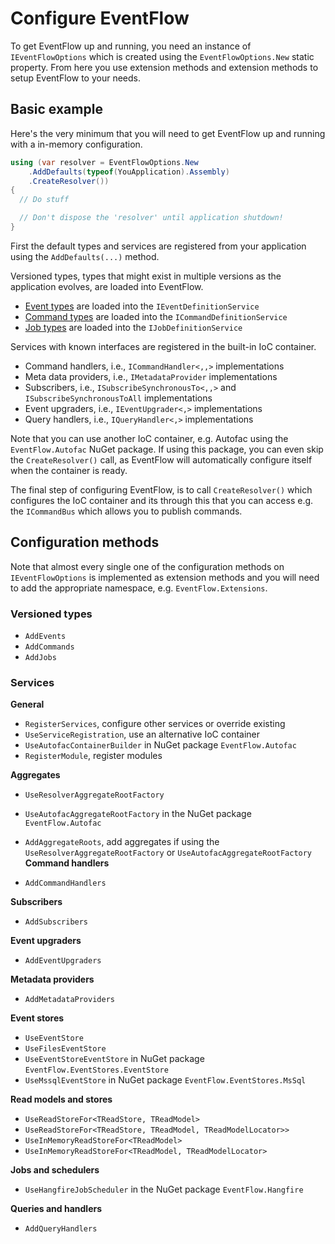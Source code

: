 # Configure EventFlow

To get EventFlow up and running, you need an instance of `IEventFlowOptions`
which is created using the `EventFlowOptions.New` static property. From here
you use extension methods and extension methods to setup EventFlow to your
needs.

## Basic example

Here's the very minimum that you will need to get EventFlow up and running
with a in-memory configuration.

```csharp
using (var resolver = EventFlowOptions.New
    .AddDefaults(typeof(YouApplication).Assembly)
    .CreateResolver())
{
  // Do stuff

  // Don't dispose the 'resolver' until application shutdown!
}
```

First the default types and services are registered from your application using
the `AddDefaults(...)` method.

Versioned types, types that might exist in multiple versions as the application
evolves, are loaded into EventFlow.

* [Event types](./ValueObjects.md) are loaded into the `IEventDefinitionService`
* [Command types](./Commands.md) are loaded into the `ICommandDefinitionService`
* [Job types](./Jobs.md) are loaded into the `IJobDefinitionService`

Services with known interfaces are registered in the built-in IoC container.

* Command handlers, i.e., `ICommandHandler<,,>` implementations
* Meta data providers, i.e., `IMetadataProvider` implementations
* Subscribers, i.e., `ISubscribeSynchronousTo<,,>` and `ISubscribeSynchronousToAll` implementations
* Event upgraders, i.e., `IEventUpgrader<,>` implementations
* Query handlers, i.e., `IQueryHandler<,>` implementations

Note that you can use another IoC container, e.g. Autofac using the
`EventFlow.Autofac` NuGet package. If using this package, you can even skip
the `CreateResolver()` call, as EventFlow will automatically configure itself
when the container is ready.

The final step of configuring EventFlow, is to call `CreateResolver()` which
configures the IoC container and its through this that you can access e.g.
the `ICommandBus` which allows you to publish commands.

## Configuration methods

Note that almost every single one of the configuration methods on
`IEventFlowOptions` is implemented as extension methods and you will need
to add the appropriate namespace, e.g. `EventFlow.Extensions`.

### Versioned types

* `AddEvents`
* `AddCommands`
* `AddJobs`

### Services

**General**
* `RegisterServices`, configure other services or override existing
* `UseServiceRegistration`, use an alternative IoC container
* `UseAutofacContainerBuilder` in NuGet package `EventFlow.Autofac`
* `RegisterModule`, register modules

**Aggregates**
* `UseResolverAggregateRootFactory`
* `UseAutofacAggregateRootFactory` in the NuGet package `EventFlow.Autofac`

* `AddAggregateRoots`, add aggregates if using the
  `UseResolverAggregateRootFactory` or `UseAutofacAggregateRootFactory`
**Command handlers**
* `AddCommandHandlers`

**Subscribers**
* `AddSubscribers`

**Event upgraders**
* `AddEventUpgraders`

**Metadata providers**
* `AddMetadataProviders`

**Event stores**
* `UseEventStore`
* `UseFilesEventStore`
* `UseEventStoreEventStore` in NuGet package `EventFlow.EventStores.EventStore`
* `UseMssqlEventStore` in NuGet package `EventFlow.EventStores.MsSql`

**Read models and stores**
* `UseReadStoreFor<TReadStore, TReadModel>`
* `UseReadStoreFor<TReadStore, TReadModel, TReadModelLocator>>`
* `UseInMemoryReadStoreFor<TReadModel>`
* `UseInMemoryReadStoreFor<TReadModel, TReadModelLocator>`

**Jobs and schedulers**
* `UseHangfireJobScheduler` in the NuGet package `EventFlow.Hangfire`

**Queries and handlers**
* `AddQueryHandlers`
